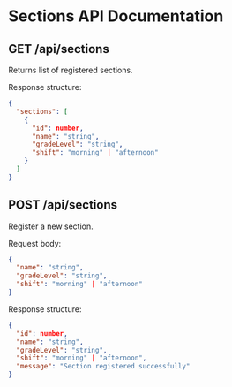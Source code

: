 # Sections API Documentation

## GET /api/sections
Returns list of registered sections.

Response structure:
```json
{
  "sections": [
    {
      "id": number,
      "name": "string",
      "gradeLevel": "string",
      "shift": "morning" | "afternoon"
    }
  ]
}
```

## POST /api/sections
Register a new section.

Request body:
```json
{
  "name": "string",
  "gradeLevel": "string",
  "shift": "morning" | "afternoon"
}
```

Response structure:
```json
{
  "id": number,
  "name": "string",
  "gradeLevel": "string",
  "shift": "morning" | "afternoon",
  "message": "Section registered successfully"
}
```